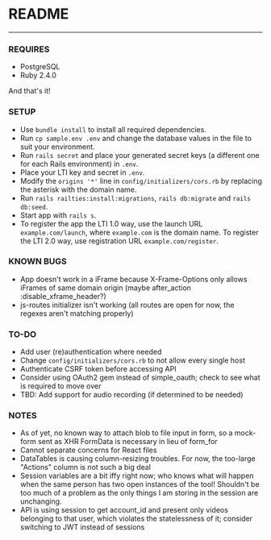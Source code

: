 # README
---

### REQUIRES

* PostgreSQL
* Ruby 2.4.0

And that's it!

### SETUP

* Use `bundle install` to install all required dependencies.
* Run `cp sample.env .env` and change the database values in the file to suit your environment.
* Run `rails secret` and place your generated secret keys (a different one for each Rails environment) in `.env`.
* Place your LTI key and secret in `.env`.
* Modify the `origins '*'` line in `config/initializers/cors.rb` by replacing the asterisk with the domain name.
* Run `rails railties:install:migrations`, `rails db:migrate` and `rails db:seed`.
* Start app with `rails s`.
* To register the app the LTI 1.0 way, use the launch URL `example.com/launch`, where `example.com` is the domain name. To register the LTI 2.0 way, use registration URL `example.com/register`.

### KNOWN BUGS

* App doesn't work in a iFrame because X-Frame-Options only allows iFrames of same domain origin (maybe after_action :disable_xframe_header?)
* js-routes initializer isn't working (all routes are open for now, the regexes aren't matching properly)

### TO-DO

* Add user (re)authentication where needed
* Change `config/initializers/cors.rb` to not allow every single host
* Authenticate CSRF token before accessing API
* Consider using OAuth2 gem instead of simple_oauth; check to see what is required to move over
* TBD: Add support for audio recording (if determined to be needed)

### NOTES

* As of yet, no known way to attach blob to file input in form, so a mock-form sent as XHR FormData is necessary in lieu of form_for
* Cannot separate concerns for React files
* DataTables is causing column-resizing troubles. For now, the too-large "Actions" column is not such a big deal
* Session variables are a bit iffy right now; who knows what will happen when the same person has two open instances of the tool! Shouldn't be too much of a problem as the only things I am storing in the session are unchanging.
* API is using session to get account_id and present only videos belonging to that user, which violates the statelessness of it; consider switching to JWT instead of sessions
